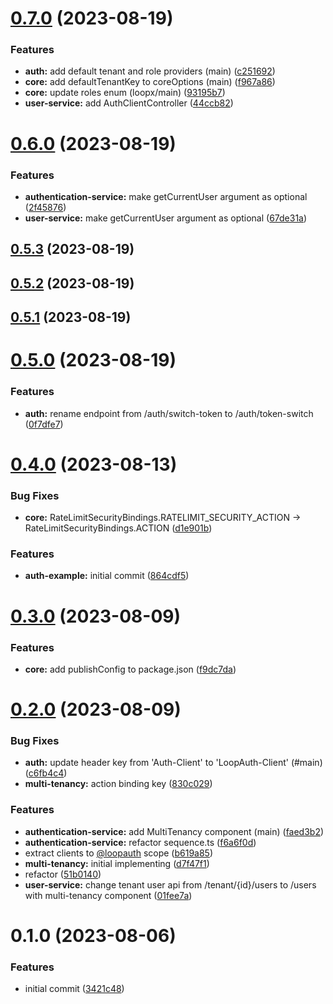 

# [0.7.0](https://github.com/betaly/loopx/compare/0.6.0...0.7.0) (2023-08-19)


### Features

* **auth:** add default tenant and role providers (main) ([c251692](https://github.com/betaly/loopx/commit/c2516929a5f87abbdd663ae4d763343478ca2e41))
* **core:** add defaultTenantKey to coreOptions (main) ([f967a86](https://github.com/betaly/loopx/commit/f967a86445ba2f7a525201c373652859d12dd9d3))
* **core:** update roles enum (loopx/main) ([93195b7](https://github.com/betaly/loopx/commit/93195b7e1b0f464c57f5fb9afb88752f9dab6b2a))
* **user-service:** add AuthClientController ([44ccb82](https://github.com/betaly/loopx/commit/44ccb822cd6da54b5dc07cb1374da91d5e0d88d5))

# [0.6.0](https://github.com/betaly/loopx/compare/0.5.3...0.6.0) (2023-08-19)


### Features

* **authentication-service:** make getCurrentUser argument as optional ([2f45876](https://github.com/betaly/loopx/commit/2f45876c13d25fbb5c97cb3e7b0535d0635d518e))
* **user-service:** make getCurrentUser argument as optional ([67de31a](https://github.com/betaly/loopx/commit/67de31a1ac11e1d53260fc7a169fee81a4644733))

## [0.5.3](https://github.com/betaly/loopx/compare/0.5.2...0.5.3) (2023-08-19)

## [0.5.2](https://github.com/betaly/loopx/compare/0.5.1...0.5.2) (2023-08-19)

## [0.5.1](https://github.com/betaly/loopx/compare/0.5.0...0.5.1) (2023-08-19)

# [0.5.0](https://github.com/betaly/loopx/compare/0.4.0...0.5.0) (2023-08-19)


### Features

* **auth:** rename endpoint from /auth/switch-token to /auth/token-switch ([0f7dfe7](https://github.com/betaly/loopx/commit/0f7dfe7b2c2933676a52a10aabf6d2a5a42aebf5))

# [0.4.0](https://github.com/betaly/loopx/compare/0.3.0...0.4.0) (2023-08-13)


### Bug Fixes

* **core:**  RateLimitSecurityBindings.RATELIMIT_SECURITY_ACTION -> RateLimitSecurityBindings.ACTION ([d1e901b](https://github.com/betaly/loopx/commit/d1e901b9e90d3e3c0ecc8d51887cb85ac4817327))


### Features

* **auth-example:** initial commit ([864cdf5](https://github.com/betaly/loopx/commit/864cdf548be3ab9a5c511d3038531dc923a2f421))

# [0.3.0](https://gitr.net/betaly/loopx/compare/0.2.0...0.3.0) (2023-08-09)


### Features

* **core:** add publishConfig to package.json ([f9dc7da](https://gitr.net/betaly/loopx/commits/f9dc7dadbb401216bacce2d0164266dd128535e2))

# [0.2.0](https://gitr.net/betaly/loopx/compare/0.1.0...0.2.0) (2023-08-09)


### Bug Fixes

* **auth:** update header key from 'Auth-Client' to 'LoopAuth-Client' (#main) ([c6fb4c4](https://gitr.net/betaly/loopx/commits/c6fb4c436d4901c0ebbbcbdfb6376d6a7ed6b379))
* **multi-tenancy:** action binding key ([830c029](https://gitr.net/betaly/loopx/commits/830c0297292d18bf70bf3fb2b099055b9ddcf5b3))


### Features

* **authentication-service:** add MultiTenancy component (main) ([faed3b2](https://gitr.net/betaly/loopx/commits/faed3b22f28f8a9a0ea59a385ca47ba0685647cd))
* **authentication-service:** refactor sequence.ts ([f6a6f0d](https://gitr.net/betaly/loopx/commits/f6a6f0d993255edc8a5984cd01ce95c776ddae7c))
* extract clients to [@loopauth](https://gitr.net/loopauth) scope ([b619a85](https://gitr.net/betaly/loopx/commits/b619a85551e36afb63a2fa023069e8aff3a38bec))
* **multi-tenancy:** initial implementing ([d7f47f1](https://gitr.net/betaly/loopx/commits/d7f47f11a1fdc6466ad47c7dbef0f5f67b9d3ecc))
* refactor ([51b0140](https://gitr.net/betaly/loopx/commits/51b0140944986ba05321427834bf8027b3c90420))
* **user-service:** change tenant user api from /tenant/{id}/users to /users with multi-tenancy component ([01fee7a](https://gitr.net/betaly/loopx/commits/01fee7afc1f5c4d50192fe791f8619e498b198dd))

# 0.1.0 (2023-08-06)


### Features

* initial commit ([3421c48](https://gitr.net/betaly/loopx/commits/3421c48046c094d0f6e1e68a2fbf35b5facd6736))